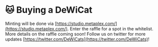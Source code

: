 # 🐱 Buying a DeWiCat&#x20;

Minting will be done via [https://studio.metaplex.com/](https://studio.metaplex.com/). Enter the raffle for a spot in the whitelist. More details on the raffle coming soon! Follow us on twitter for more updates [https://twitter.com/DeWiCats](https://twitter.com/DeWiCats)!
